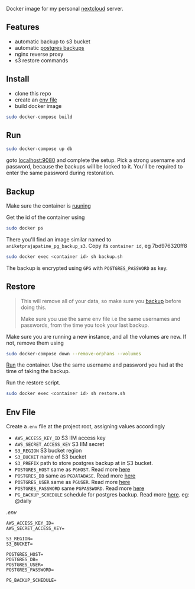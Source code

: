 Docker image for my personal [nextcloud](https://nextcloud.com/) server.

## Features
- automatic backup to s3 bucket
- automatic [postgres backups](https://github.com/eeshugerman/postgres-backup-s3)
- nginx reverse proxy
- s3 restore commands

## Install

+ clone this repo
+ create an [env file](#env_file)
+ build docker image
```bash
sudo docker-compose build
```

## Run

```bash
sudo docker-compose up db
```

goto [localhost:9080](http://localhost:9080) and complete the setup.
Pick a strong username and password, because the backups will be locked to it.
You'll be required to enter the same password during restoration.


## Backup

Make sure the container is [ruuning](#run)

Get the id of the container using

```bash
sudo docker ps
```

There you'll find an image similar named to `aniketprajapatime_pg_backup_s3`.
Copy its `container id`, eg 7bd976320ff8

```bash
sudo docker exec <container id> sh backup.sh 
```

The backup is encrypted using `GPG` with `POSTGRES_PASSWORD` as key.

## Restore

> This will remove all of your data, so make sure you [backup](#backup) before doing this.
> 
> Make sure you use the same env file i.e the same usernames and passwords, from the time you took your last backup.

Make sure you are running a new instance, and all the volumes are new.
If not, remove them using

```bash
sudo docker-compose down --remove-orphans --volumes
```

[Run](#run) the container. Use the same username and password you had at the time of taking the backup.

Run the restore script.

```bash
sudo docker exec <container id> sh restore.sh 
```

## Env File

Create a`.env` file at the project root, assigning values accordingly

- `AWS_ACCESS_KEY_ID` S3 IIM access key
- `AWS_SECRET_ACCESS_KEY` S3 IIM secret
- `S3_REGION` S3 bucket region
- `S3_BUCKET` name of S3 bucket
- `S3_PREFIX` path to store postgres backup at in S3 bucket.
- `POSTGRES_HOST` same as `PGHOST`. Read more [here](https://www.postgresql.org/docs/9.1/libpq-envars.html) 
- `POSTGRES_DB` same as `PGDATABASE`. Read more [here](https://www.postgresql.org/docs/9.1/libpq-envars.html) 
- `POSTGRES_USER` same as `PGUSER`. Read more [here](https://www.postgresql.org/docs/9.1/libpq-envars.html) 
- `POSTGRES_PASSWORD` same `PGPASSWORD`. Read more [here](https://www.postgresql.org/docs/9.1/libpq-envars.html) 
- `PG_BACKUP_SCHEDULE` schedule for postgres backup. Read more [here](https://pkg.go.dev/github.com/robfig/cron#hdr-Predefined_schedules). eg: @daily


*.env*
```env
AWS_ACCESS_KEY_ID=
AWS_SECRET_ACCESS_KEY=

S3_REGION=
S3_BUCKET=

POSTGRES_HOST=
POSTGRES_DB=
POSTGRES_USER=
POSTGRES_PASSWORD=

PG_BACKUP_SCHEDULE=
```
